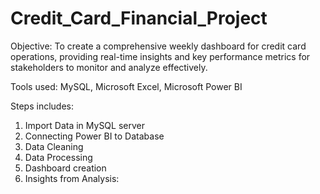 # Credit_Card_Financial_Project

Objective:
To create a comprehensive weekly dashboard for credit card operations, providing real-time insights and key performance metrics for stakeholders to monitor and analyze effectively.

Tools used: 
MySQL, Microsoft Excel, Microsoft Power BI

Steps includes:
1. Import Data in MySQL server
2. Connecting Power BI to Database
3. Data Cleaning
4. Data Processing
5. Dashboard creation
6. Insights from Analysis:
